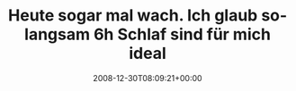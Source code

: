 ---
retweeted: false
source: <a href="http://twitter.com" rel="nofollow">Twitter Web Client</a>
entities:
  hashtags: []
  symbols: []
  user_mentions: []
  urls: []
display_text_range:
- '0'
- '72'
favorite_count: '0'
id_str: '1085564134'
truncated: false
retweet_count: '0'
id: '1085564134'
created_at: Tue Dec 30 08:09:21 +0000 2008
favorited: false
full_text: Heute sogar mal wach. Ich glaub solangsam 6h Schlaf sind für mich ideal.
lang: de
tags:
- pesos/twitter
date: '2008-12-30T08:09:21+00:00'
src: https://twitter.com/bascht/status/1085564134
original_url: https://twitter.com/bascht/status/1085564134
type: twitter_tweet
text: Heute sogar mal wach. Ich glaub solangsam 6h Schlaf sind für mich ideal.
title: Heute sogar mal wach. Ich glaub solangsam 6h Schlaf sind für mich ideal

---